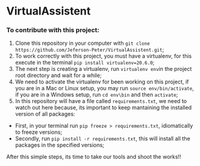 # VirtualAssistent

### To contribute with this project:

1. Clone this repository in your computer with `git clone https://github.com/Jeferson-Peter/VirtualAssistent.git`;
2. To work correctly with this project, you must have a virtualenv, for this execute in the terminal `pip install virtualenv=20.6.0`;
3. The next step is creating a virtualenv, run `virtualenv env`in the project root directory  and wait for a while;
4. We need to activate the virtualenv for been working on this project, if you are in a Mac or Linux setup, you may run `source env/bin/activate`, if you are in a Windows setup, run `cd env\bin` and then `activate`;
5. In this repository will have a file called `requirements.txt`, we need to watch out here because, its important to keep mantaining the installed version of all packages:
 - First, in your terminal run `pip freeze > requirements.txt`, idiomatically to freeze versions;
 - Secondly, run `pip install -r requirements.txt`, this will install all the packages in the specified versions;

After this simple steps, its time to take our tools and shoot the works!!

